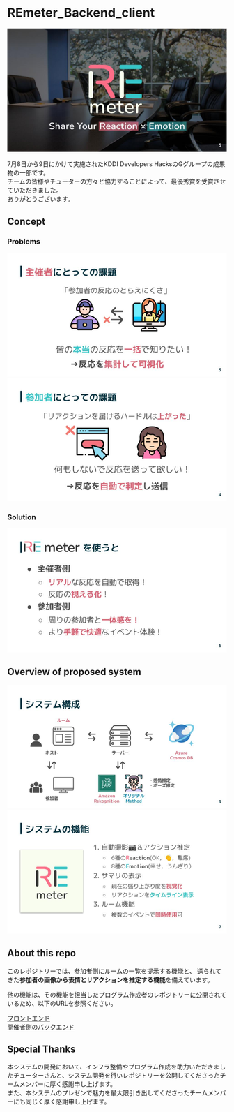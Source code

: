 # REmeter_Backend_client

![イメージ画像](/img/top_image.jpg) 

7月8日から9日にかけて実施されたKDDI Developers HacksのGグループの成果物の一部です。  
チームの皆様やチューターの方々と協力することによって、最優秀賞を受賞させていただきました。  
ありがとうございます。  

## Concept
### Problems
![開催者の課題点](/img/problem1.jpg) 
![参加者の課題点](/img/problem2.jpg) 

### Solution
![解決策](/img/solution.jpg) 

## Overview of proposed system
![システム全体像](/img/proposed_system.jpg) 
![システムの機能](/img/function.jpg) 

## About this repo

このレポジトリーでは、参加者側にルームの一覧を提示する機能と、
送られてきた**参加者の画像から表情とリアクションを推定する機能**を備えています。  
  
他の機能は、その機能を担当したプログラム作成者のレポジトリーに公開されているため、以下のURLを参照ください。  

[フロントエンド](https://github.com/Melonps/REmetor-Frontend)  
[開催者側のバックエンド](https://github.com/Panda17TK/REmetor-Backend-Host-pub)

## Special Thanks

本システムの開発において、インフラ整備やプログラム作成を助力いただきましたチューターさんと、システム開発を行いレポジトリーを公開してくださったチームメンバーに厚く感謝申し上げます。  
また、本システムのプレゼンで魅力を最大限引き出してくださったチームメンバーにも同じく厚く感謝申し上げます。  
